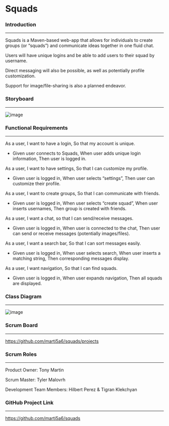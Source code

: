 # Squads

### Introduction

---

Squads is a Maven-based web-app that allows for individuals to create groups (or “squads”) and communicate ideas together in one fluid chat. 

Users will have unique logins and be able to add users to their squad by username. 

Direct messaging will also be possible, as well as potentially profile customization. 

Support for image/file-sharing is also a planned endeavor. 


### Storyboard

---

![image](https://user-images.githubusercontent.com/60075541/197642378-e2e00a3c-4d96-48c7-9c70-f66df58651c5.png)


### Functional Requirements

---

As a user, I want to have a login, So that my account is unique.
- Given user connects to Squads, When user adds unique login information, Then user is logged in.

As a user, I want to have settings, So that I can customize my profile.
- Given user is logged in, When user selects “settings”, Then user can customize their profile.

As a user, I want to create groups, So that I can communicate with friends.
- Given user is logged in, When user selects “create squad”, When user inserts usernames, Then group is created with friends.

As a user, I want a chat, so that I can send/receive messages.
- Given user is logged in, When user is connected to the chat, Then user can send or receive messages (potentially images/files).
 
As a user, I want a search bar, So that I can sort messages easily.
- Given user is logged in, When user selects search, When user inserts a matching string, Then corresponding messages display. 

As a user, I want navigation, So that I can find squads.
- Given user is logged in, When user expands navigation, Then all squads are displayed.


### Class Diagram

---

![image](https://user-images.githubusercontent.com/60075541/197643076-0f0163bf-2faf-4443-83b7-39a8fefa7c48.png)


### Scrum Board

---

https://github.com/marti5a6/squads/projects


### Scrum Roles

---

Product Owner: Tony Martin

Scrum Master: Tyler Malovrh

Development Team Members: Hilbert Perez & Tigran Klekchyan


### GitHub Project Link

---

https://github.com/marti5a6/squads 
